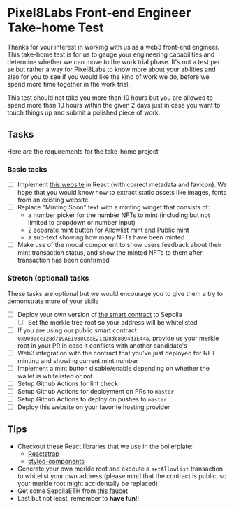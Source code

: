 # Pixel8Labs Front-end Engineer Take-home Test

Thanks for your interest in working with us as a web3 front-end engineer.
This take-home test is for us to gauge your engineering capabilities and determine
whether we can move to the work trial phase. It's not a test per se but rather a
way for Pixel8Labs to know more about your abilities and also for you to see if
you would like the kind of work we do, before we spend more time together in the
work trial.

This test should not take you more than 10 hours but you are allowed to spend more
than 10 hours within the given 2 days just in case you want to touch things up and
submit a polished piece of work.

## Tasks

Here are the requirements for the take-home project

### Basic tasks

- [ ] Implement [this website](https://pepedoods-com.vercel.app/) in React (with correct metadata and favicon). We hope that you would know how to extract static assets like images, fonts from an existing website.
- [ ] Replace "Minting Soon" text with a minting widget that consists of:
  - a number picker for the number NFTs to mint (including but not limited to dropdown or number input)
  - 2 separate mint button for Allowlist mint and Public mint
  - a sub-text showing how many NFTs have been minted
- [ ] Make use of the modal component to show users feedback about their mint transaction status, and show the minted NFTs to them after transaction has been confirmed

### Stretch (optional) tasks

These tasks are optional but we would encourage you to give them a try to demonstrate more of your skills

- [ ] Deploy your own version of [the smart contract](./contracts) to Sepolia
  - [ ] Set the merkle tree root so your address will be whitelisted
- [ ] If you are using our public smart contract `0x9030ce12Bd719AE1988CeaE21cD8dc8B94d3E44a`, provide us your merkle root in your PR in case it conflicts with another candidate's
- [ ] Web3 integration with the contract that you've just deployed for NFT minting and showing current mint number
- [ ] Implement a mint button disable/enable depending on whether the wallet is whitelisted or not
- [ ] Setup Github Actions for lint check
- [ ] Setup Github Actions for deployment on PRs to `master`
- [ ] Setup Github Actions to deploy on pushes to `master`
- [ ] Deploy this website on your favorite hosting provider

## Tips

- Checkout these React libraries that we use in the boilerplate:
  - [Reactstrap](https://reactstrap.github.io/)
  - [styled-components](https://styled-components.com/)
- Generate your own merkle root and execute a `setAllowlist` transaction to whitelist your own address (please mind that the contract is public, so your merkle root might accidentally be replaced)
- Get some SepoliaETH from [this faucet](https://sepoliafaucet.com/)
- Last but not least, remember to **have fun**!!

